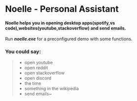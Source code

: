 # Noelle - Personal Assistant

#### Noelle helps you in opening desktop apps(spotify,vs code),websites(youtube,stackoverflow) and send emails.

Run _**noelle.exe**_ for a preconfigured demo with some functions.

### You could say:

> - open youtube
> - open reddit
> - open stackoverflow
> - open discord
> - the time
> - something in the wikipedia
> - send emails~